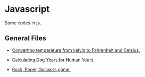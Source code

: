 # Javascript
Some codes in js.

## General Files

  - [Converting temperature from kelvin to Fahrenheit and Celsius.](./temperatureConversion.js)
    
  - [Calculating Dog Years for Human Years.](./dogYears.js)
  
  - [Rock, Paper, Scissors game.](./rockPaperScissors.js)
